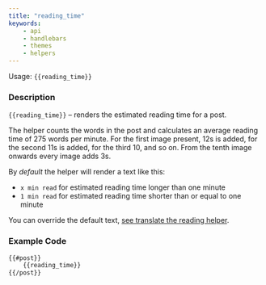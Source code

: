 ```yaml
---
title: "reading_time"
keywords:
    - api
    - handlebars
    - themes
    - helpers
---
```


Usage: `{{reading_time}}`

### Description

`{{reading_time}}` – renders the estimated reading time for a post.

The helper counts the words in the post and calculates an average reading time of 275 words per minute. For the first image present, 12s is added, for the second 11s is added, for the third 10, and so on. From the tenth image onwards every image adds 3s.

By *default* the helper will render a text like this:
- `x min read` for estimated reading time longer than one minute
- `1 min read` for estimated reading time shorter than or equal to one minute

You can override the default text, [see translate the reading helper](/docs/i18n#section-reading-time-helper).

### Example Code

```html
{{#post}}
    {{reading_time}}
{{/post}}
```


